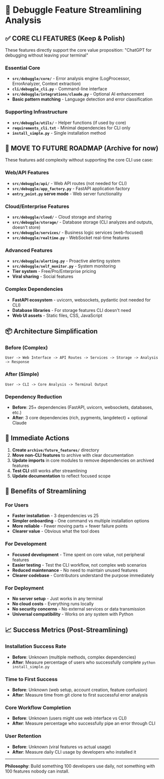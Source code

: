 # 🎯 Debuggle Feature Streamlining Analysis

## ✅ CORE CLI FEATURES (Keep & Polish)

These features directly support the core value proposition: "ChatGPT for debugging without leaving your terminal"

### Essential Core
- **`src/debuggle/core/`** - Error analysis engine (LogProcessor, ErrorAnalyzer, Context extraction)
- **`cli/debuggle_cli.py`** - Command-line interface
- **`src/debuggle/integrations/claude.py`** - Optional AI enhancement
- **Basic pattern matching** - Language detection and error classification

### Supporting Infrastructure  
- **`src/debuggle/utils/`** - Helper functions (if used by core)
- **`requirements_cli.txt`** - Minimal dependencies for CLI only
- **`install_simple.py`** - Single installation method

## 🚧 MOVE TO FUTURE ROADMAP (Archive for now)

These features add complexity without supporting the core CLI use case:

### Web/API Features
- **`src/debuggle/api/`** - Web API routes (not needed for CLI)
- **`src/debuggle/app_factory.py`** - FastAPI application factory
- **`entry_point.py` serve mode** - Web server functionality

### Cloud/Enterprise Features  
- **`src/debuggle/cloud/`** - Cloud storage and sharing
- **`src/debuggle/storage/`** - Database storage (CLI analyzes and outputs, doesn't store)
- **`src/debuggle/services/`** - Business logic services (web-focused)
- **`src/debuggle/realtime.py`** - WebSocket real-time features

### Advanced Features
- **`src/debuggle/alerting.py`** - Proactive alerting system  
- **`src/debuggle/self_monitor.py`** - System monitoring
- **Tier system** - Free/Pro/Enterprise pricing
- **Viral sharing** - Social features

### Complex Dependencies
- **FastAPI ecosystem** - uvicorn, websockets, pydantic (not needed for CLI)
- **Database libraries** - For storage features CLI doesn't need
- **Web UI assets** - Static files, CSS, JavaScript

## 📦 Architecture Simplification

### Before (Complex)
```
User -> Web Interface -> API Routes -> Services -> Storage -> Analysis -> Response
```

### After (Simple)  
```
User -> CLI -> Core Analysis -> Terminal Output
```

### Dependency Reduction
- **Before**: 25+ dependencies (FastAPI, uvicorn, websockets, databases, etc.)  
- **After**: 3 core dependencies (rich, pygments, langdetect) + optional Claude

## 🎯 Immediate Actions

1. **Create `archive/future_features/`** directory
2. **Move non-CLI features** to archive with clear documentation
3. **Update imports** in core modules to remove dependencies on archived features
4. **Test CLI** still works after streamlining
5. **Update documentation** to reflect focused scope

## 🚀 Benefits of Streamlining

### For Users
- **Faster installation** - 3 dependencies vs 25
- **Simpler onboarding** - One command vs multiple installation options
- **More reliable** - Fewer moving parts = fewer failure points
- **Clearer value** - Obvious what the tool does

### For Development
- **Focused development** - Time spent on core value, not peripheral features
- **Easier testing** - Test the CLI workflow, not complex web scenarios
- **Reduced maintenance** - No need to maintain unused features
- **Clearer codebase** - Contributors understand the purpose immediately

### For Deployment
- **No server setup** - Just works in any terminal
- **No cloud costs** - Everything runs locally
- **No security concerns** - No external services or data transmission
- **Universal compatibility** - Works on any system with Python

## 📈 Success Metrics (Post-Streamlining)

### Installation Success Rate
- **Before**: Unknown (multiple methods, complex dependencies)
- **After**: Measure percentage of users who successfully complete `python install_simple.py`

### Time to First Success  
- **Before**: Unknown (web setup, account creation, feature confusion)
- **After**: Measure time from git clone to first successful error analysis

### Core Workflow Completion
- **Before**: Unknown (users might use web interface vs CLI)
- **After**: Measure percentage who successfully pipe an error through CLI

### User Retention
- **Before**: Unknown (viral features vs actual usage)
- **After**: Measure daily CLI usage by developers who installed it

---

**Philosophy**: Build something 100 developers use daily, not something with 100 features nobody can install.